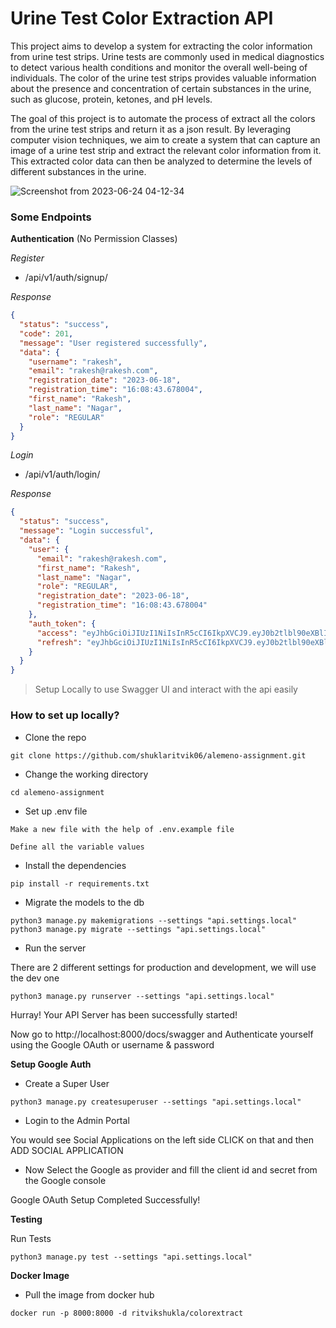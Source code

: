 # Urine Test Color Extraction API

This project aims to develop a system for extracting the color information from urine test strips. Urine tests are commonly used in medical diagnostics to detect various health conditions and monitor the overall well-being of individuals. The color of the urine test strips provides valuable information about the presence and concentration of certain substances in the urine, such as glucose, protein, ketones, and pH levels.

The goal of this project is to automate the process of extract all the colors from the urine test strips and return it as a json result. By leveraging computer vision techniques, we aim to create a system that can capture an image of a urine test strip and extract the relevant color information from it. This extracted color data can then be analyzed to determine the levels of different substances in the urine.

![Screenshot from 2023-06-24 04-12-34](https://github.com/shuklaritvik06/alemeno-assignment/assets/72812470/df912246-3199-425b-b663-5e4653a7e536)


### Some Endpoints



**Authentication** (No Permission Classes)

*Register*

- /api/v1/auth/signup/

*Response*

```json
{
  "status": "success",
  "code": 201,
  "message": "User registered successfully",
  "data": {
    "username": "rakesh",
    "email": "rakesh@rakesh.com",
    "registration_date": "2023-06-18",
    "registration_time": "16:08:43.678004",
    "first_name": "Rakesh",
    "last_name": "Nagar",
    "role": "REGULAR"
  }
}
```

*Login*

- /api/v1/auth/login/

*Response*

```json
{
  "status": "success",
  "message": "Login successful",
  "data": {
    "user": {
      "email": "rakesh@rakesh.com",
      "first_name": "Rakesh",
      "last_name": "Nagar",
      "role": "REGULAR",
      "registration_date": "2023-06-18",
      "registration_time": "16:08:43.678004"
    },
    "auth_token": {
      "access": "eyJhbGciOiJIUzI1NiIsInR5cCI6IkpXVCJ9.eyJ0b2tlbl90eXBlIjoiYWNjZXNzIiwiZXhwIjoxNjg3MTA4MTUyLCJpYXQiOjE2ODcxMDQ1NTIsImp0aSI6IjBkYzE1YmQwZDgzMzQzNmM4MmE1OWY1ZWU3MjRlMDUwIiwidXNlcl9pZCI6MTIsImVtYWlsIjoicmFrZXNoQHJha2VzaC5jb20iLCJyb2xlIjoiUkVHVUxBUiIsImlzcyI6IkRpdmVIUSJ9.hb8SdWEsFaAcUCsr7qkYRrFUummRtIF-JgcletlddX4",
      "refresh": "eyJhbGciOiJIUzI1NiIsInR5cCI6IkpXVCJ9.eyJ0b2tlbl90eXBlIjoicmVmcmVzaCIsImV4cCI6MTY4NzE5MDk1MiwiaWF0IjoxNjg3MTA0NTUyLCJqdGkiOiI5MDY3ZDg3NDI2NGM0Yzc4ODJmNWJjYTU4N2Y0N2ZiYyIsInVzZXJfaWQiOjEyLCJlbWFpbCI6InJha2VzaEByYWtlc2guY29tIiwicm9sZSI6IlJFR1VMQVIiLCJpc3MiOiJEaXZlSFEifQ.Yvo0bkY2yddmlg-ZJyGa2AxrFWs6hbAY2ErVmKoWo_w"
    }
  }
}
```

> Setup Locally to use Swagger UI and interact with the api easily

### How to set up locally?

- Clone the repo

```
git clone https://github.com/shuklaritvik06/alemeno-assignment.git
```

- Change the working directory

```
cd alemeno-assignment
```

- Set up .env file

```
Make a new file with the help of .env.example file

Define all the variable values
```

- Install the dependencies

```
pip install -r requirements.txt
```

- Migrate the models to the db

```
python3 manage.py makemigrations --settings "api.settings.local"
python3 manage.py migrate --settings "api.settings.local"
```

- Run the server

There are 2 different settings for production and development, we will use the dev one

```
python3 manage.py runserver --settings "api.settings.local"
```

Hurray! Your API Server has been successfully started!

Now go to http://localhost:8000/docs/swagger and Authenticate yourself using the Google OAuth or username & password

**Setup Google Auth**

- Create a Super User

```
python3 manage.py createsuperuser --settings "api.settings.local"
```

- Login to the Admin Portal


You would see Social Applications on the left side CLICK on that and then ADD SOCIAL APPLICATION

- Now Select the Google as provider and fill the client id and secret from the Google console

Google OAuth Setup Completed Successfully!


**Testing**

Run Tests

```markdown
python3 manage.py test --settings "api.settings.local"
```

**Docker Image**

- Pull the image from docker hub

```commandline
docker run -p 8000:8000 -d ritvikshukla/colorextract
```
